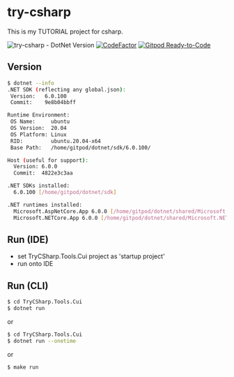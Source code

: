 # try-csharp
This is my TUTORIAL project for csharp.

![try-csharp - DotNet Version](https://img.shields.io/badge/dotnet-6.0-blue.svg)
[![CodeFactor](https://www.codefactor.io/repository/github/devlights/try-csharp/badge)](https://www.codefactor.io/repository/github/devlights/try-csharp)
[![Gitpod Ready-to-Code](https://img.shields.io/badge/Gitpod-Ready--to--Code-blue?logo=gitpod)](https://gitpod.io/#https://github.com/devlights/try-csharp) 

## Version

```sh
$ dotnet --info
.NET SDK (reflecting any global.json):
 Version:   6.0.100
 Commit:    9e8b04bbff

Runtime Environment:
 OS Name:     ubuntu
 OS Version:  20.04
 OS Platform: Linux
 RID:         ubuntu.20.04-x64
 Base Path:   /home/gitpod/dotnet/sdk/6.0.100/

Host (useful for support):
  Version: 6.0.0
  Commit:  4822e3c3aa

.NET SDKs installed:
  6.0.100 [/home/gitpod/dotnet/sdk]

.NET runtimes installed:
  Microsoft.AspNetCore.App 6.0.0 [/home/gitpod/dotnet/shared/Microsoft.AspNetCore.App]
  Microsoft.NETCore.App 6.0.0 [/home/gitpod/dotnet/shared/Microsoft.NETCore.App]
```

## Run (IDE)
+ set TryCSharp.Tools.Cui project as 'startup project'
+ run onto IDE

## Run (CLI)

```sh
$ cd TryCSharp.Tools.Cui
$ dotnet run
```

or 

```sh
$ cd TryCSharp.Tools.Cui
$ dotnet run --onetime
```

or

```sh
$ make run
```
